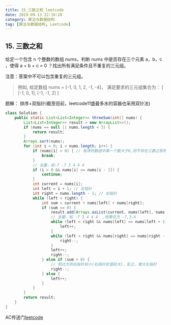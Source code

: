 ```yaml
---
title: 15_三数之和_leetcode
date: 2019-09-13 22:16:28
category: 算法与数据结构
tag: [算法与数据结构, Leetcode]
---
```


## 15. 三数之和

给定一个包含 n 个整数的数组 nums，判断 nums 中是否存在三个元素 a，b，c ，使得 a + b + c = 0 ？找出所有满足条件且不重复的三元组。

注意：答案中不可以包含重复的三元组。

>例如, 给定数组 nums = [-1, 0, 1, 2, -1, -4]，
满足要求的三元组集合为：
[
  [-1, 0, 1],
  [-1, -1, 2]
]

题解： 排序+双指针(截至目前，leetcode11盛最多水的容器也采用双针法)

```java
class Solution {
	public static List<List<Integer>> threeSum(int[] nums) {
		List<List<Integer>> result = new ArrayList<>();
		if (nums == null || nums.length < 3) {
			return result;
		}
		Arrays.sort(nums);
		for (int i = 0; i < nums.length; i++) {
			if (nums[i] > 0) { // 有序的数组中第一个数大于0,则不存在三数之和等于0，结束循环
				break;
			}
			// 去重，如-7 -7 3 4 4 4
			if (i > 0 && nums[i] == nums[i - 1]) {
				continue;
			}
			int current = nums[i];
			int left = i + 1; // 左指针
			int right = nums.length - 1; // 右指针
			while (left < right) {
				int sum = current + nums[left] + nums[right];
				if (sum == 0) {
					result.add(Arrays.asList(current, nums[left], nums[right]));
					// 去重，如 -7 3 4 4 4  ,结果仅为 -7,3,4
					while (left < right && nums[left] == nums[left + 1]) {
						left++;
					}
					while (left < right && nums[right] == nums[right - 1]) {
						right--;
					}
					left++;
					right--;
				} else if (sum > 0) {
					// 和过大则右指针较小(右指针处值较大)，反之，增大左指针
					right--;
				} else {
					left++;
				}
			}
		}
		return result;
	}
}
```

AC传送门[leetcode](https://leetcode-cn.com/problems/3sum/submissions/)